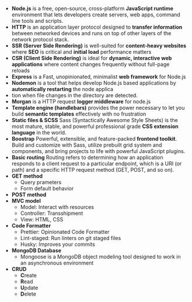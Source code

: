 - <b>Node.js</b> is a free, open-source, cross-platform <b>JavaScript runtime</b> environment that lets developers create servers, web apps, command line tools and scripts.
- <b>HTTP</b> is an application layer protocol designed to <b>transfer information</b> between networked devices and runs on top of other layers of the network protocol stack.
- <b>SSR (Server Side Rendering)</b> is well-suited for <b>content-heavy websites</b> where <b>SEO</b> is critical and <b>initial load</b> performance matters
- <b>CSR (Client Side Rendering)</b> is ideal for <b>dynamic, interactive web applications</b> where content changes frequently without full-page reloads
- <b>Express</b> is a Fast, unopinionated, minimalist <b>web framework</b> for Node.js
- <b>Nodemon</b> is a tool that helps develop Node.js based applications by <b>automatically restarting</b> the node applica
- tion when file changes in the directory are detected.
- <b>Morgan</b> is a HTTP request <b>logger middleware</b> for node.js
- <b>Template engine (handlebars)</b> provides the power necessary to let you build <b>semantic templates</b> effectively with no frustration
- <b>Static files & SCSS</b> Sass (Syntactically Awesome Style Sheets) is the most mature, stable, and powerful professional grade <b>CSS extension language</b> in the world.
- <b>Boostrap</b> Powerful, extensible, and feature-packed <b>frontend toolkit</b>. Build and customize with Sass, utilize prebuilt grid system and components, and bring projects to life with powerful JavaScript plugins.
- <b>Basic routing</b> Routing refers to determining how an application responds to a client request to a particular endpoint, which is a URI (or path) and a specific HTTP request method (GET, POST, and so on).
- <b>GET method</b>
  - Query prameters
  - Form default behavior
- <b>POST method</b>
- <b>MVC model</b>
  - Model: Interact with resources
  - Controller: Transshipment
  - View: HTML, CSS
- <b>Code Formatter</b>
  - Prettier: Opinionated Code Formatter
  - Lint-staged: Run linters on git staged files
  - Husky: Improves your commits
- <b>MongoDB Database</b>
  - Mongoose is a MongoDB object modeling tool designed to work in an asynchronous environment
- <b>CRUD</b>
  - <b>C</b>reate
  - <b>R</b>ead
  - <b>U</b>pdate
  - <b>D</b>elete